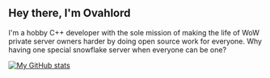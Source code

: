 ## Hey there, I'm Ovahlord

I'm a hobby C++ developer with the sole mission of making the life of WoW private server owners harder by doing open source work for everyone. 
Why having one special snowflake server when everyone can be one?

[![My GitHub stats](https://github-readme-stats.vercel.app/api/top-langs/?username=ovahlord&langs_count=4)](https://github.com/anuraghazra/github-readme-stats)

